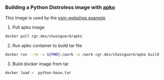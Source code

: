 ### Building a Python Distroless image with [apko](https://github.com/chainguard-dev/apko)
This image is used by the [vsm-webshop example](https://github.com/leanix-public/vsm-webshop-demo)

1. Pull apko image
```bash
docker pull cgr.dev/chainguard/apko
```
2. Run apko container to build tar file
```bash
docker run --rm -v ${PWD}:/work -w /work cgr.dev/chainguard/apko build base.yaml python-distroless python-base.tar
````
3. Build docker image from tar
```bash
docker load <  python-base.tar
```
